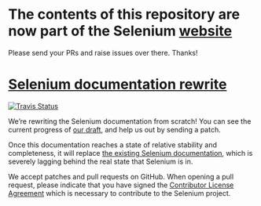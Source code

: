 # The contents of this repository are now part of the Selenium [website](https://github.com/SeleniumHQ/site)
Please send your PRs and raise issues over there. Thanks!



# [Selenium documentation rewrite](https://seleniumhq.github.io/docs/) 
[![Travis Status](https://travis-ci.com/SeleniumHQ/docs.svg?branch=gh-pages)](//travis-ci.com/SeleniumHQ/docs/builds)

We’re rewriting the Selenium documentation from scratch!
You can see the current progress of [our draft](//seleniumhq.github.io/docs),
and help us out by sending a patch.

Once this documentation reaches
a state of relative stability and completeness,
it will replace [the existing Selenium documentation](http://docs.seleniumhq.org/docs/),
which is severely lagging
behind the real state that Selenium is in.

We accept patches and pull requests on GitHub.
When opening a pull request,
please indicate that you have signed the
[Contributor License Agreement](//spreadsheets.google.com/spreadsheet/viewform?hl=en_US&formkey=dFFjXzBzM1VwekFlOWFWMjFFRjJMRFE6MQ#gid=0)
which is necessary to contribute to the Selenium project.
